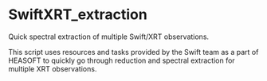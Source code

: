 # SwiftXRT_extraction
Quick spectral extraction of multiple Swift/XRT observations.

This script uses resources and tasks provided by the Swift team as a part of HEASOFT to quickly go through reduction and spectral extraction for multiple XRT observations.

